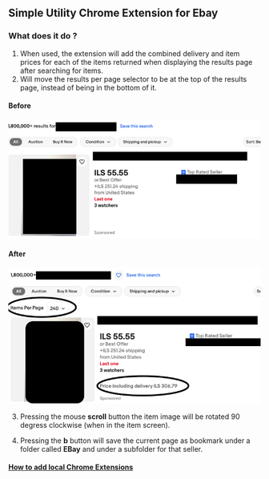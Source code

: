 ## Simple Utility Chrome Extension for Ebay

### What does it do ?
1. When used, the extension will add the combined delivery and item prices for each of the items returned when displaying the results page after searching for items.
2. Will move the results per page selector to be at the top of the results page, instead of being in the bottom of it.

#### Before
![image](before.png)

#### After
![image](after.png)

3. Pressing the mouse **scroll** button the item image will be rotated 90 degress clockwise (when in the item screen).

4. Pressing the **b** button will save the current page as bookmark under a folder called **EBay** and under a subfolder for that seller.

#### [How to add local Chrome Extensions](https://developer.chrome.com/docs/extensions/get-started/tutorial/hello-world#load-unpacked)